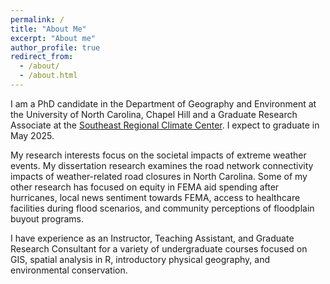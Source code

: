 ```yaml
---
permalink: /
title: "About Me"
excerpt: "About me"
author_profile: true
redirect_from: 
  - /about/
  - /about.html
---
```


I am a PhD candidate in the Department of Geography and Environment at the University of North Carolina, Chapel Hill and a Graduate Research Associate at the [Southeast Regional Climate Center](https://sercc.com/). I expect to graduate in May 2025. 

My research interests focus on the societal impacts of extreme weather events. My dissertation research examines the road network connectivity impacts of weather-related road closures in North Carolina. Some of my other research has focused on equity in FEMA aid spending after hurricanes, local news sentiment towards FEMA, access to healthcare facilities during flood scenarios, and community perceptions of floodplain buyout programs. 

I have experience as an Instructor, Teaching Assistant, and Graduate Research Consultant for a variety of undergraduate courses focused on GIS, spatial analysis in R, introductory physical geography, and environmental conservation. 
